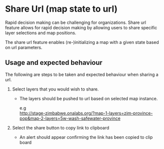 # Share Url (map state to url)

Rapid decision making can be challenging for organizations. Share url feature allows for rapid decision making by allowing users to share specific layer selections and map positions.

 The share url feature enables (re-)initializing a map with a given state based on url parameters.


## Usage and expected behaviour
The following are steps to be taken and expected behaviour when sharing a url.

1. Select layers that you would wish to share. 

    - The layers should be pushed to url based on selected map instance.
        
        e.g     
http://stage-zimbabwe.onalabs.org/?map-1-layers=zim-province-pop&map-2-layers=5w-wash-safewater-province

2. Select the share button to copy link to clipboard
    - An alert should appear confirming the link has been copied to clip board
        

